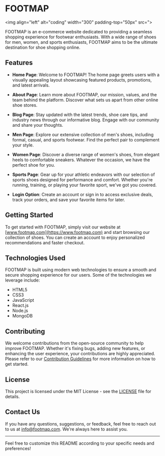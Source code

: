 # FOOTMAP
<img align="left" alt="coding" width="300" padding-top="50px" src="><br>


FOOTMAP is an e-commerce website dedicated to providing a seamless shopping experience for footwear enthusiasts. With a wide range of shoes for men, women, and sports enthusiasts, FOOTMAP aims to be the ultimate destination for shoe shopping online.

## Features

- **Home Page**: Welcome to FOOTMAP! The home page greets users with a visually appealing layout showcasing featured products, promotions, and latest arrivals.

- **About Page**: Learn more about FOOTMAP, our mission, values, and the team behind the platform. Discover what sets us apart from other online shoe stores.

- **Blog Page**: Stay updated with the latest trends, shoe care tips, and industry news through our informative blog. Engage with our community and share your thoughts.

- **Men Page**: Explore our extensive collection of men's shoes, including formal, casual, and sports footwear. Find the perfect pair to complement your style.

- **Women Page**: Discover a diverse range of women's shoes, from elegant heels to comfortable sneakers. Whatever the occasion, we have the perfect shoe for you.

- **Sports Page**: Gear up for your athletic endeavors with our selection of sports shoes designed for performance and comfort. Whether you're running, training, or playing your favorite sport, we've got you covered.

- **Login Option**: Create an account or sign in to access exclusive deals, track your orders, and save your favorite items for later.

## Getting Started

To get started with FOOTMAP, simply visit our website at [www.footmap.com](https://www.footmap.com) and start browsing our collection of shoes. You can create an account to enjoy personalized recommendations and faster checkout.

## Technologies Used

FOOTMAP is built using modern web technologies to ensure a smooth and secure shopping experience for our users. Some of the technologies we leverage include:

- HTML5
- CSS3
- JavaScript
- React.js
- Node.js
- MongoDB

## Contributing

We welcome contributions from the open-source community to help improve FOOTMAP. Whether it's fixing bugs, adding new features, or enhancing the user experience, your contributions are highly appreciated. Please refer to our [Contribution Guidelines](CONTRIBUTING.md) for more information on how to get started.

## License

This project is licensed under the MIT License - see the [LICENSE](LICENSE) file for details.

## Contact Us

If you have any questions, suggestions, or feedback, feel free to reach out to us at [info@footmap.com](mailto:info@footmap.com). We're always here to assist you.

---

Feel free to customize this README according to your specific needs and preferences!
